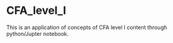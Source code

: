 # CFA_level_I
This is an application of concepts of CFA level I content through python/Jupter notebook.
